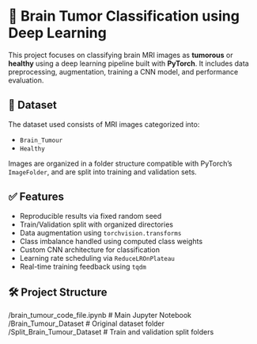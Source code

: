 # 🧠 Brain Tumor Classification using Deep Learning

This project focuses on classifying brain MRI images as **tumorous** or **healthy** using a deep learning pipeline built with **PyTorch**. It includes data preprocessing, augmentation, training a CNN model, and performance evaluation.

## 📁 Dataset

The dataset used consists of MRI images categorized into:
- `Brain_Tumour`
- `Healthy`

Images are organized in a folder structure compatible with PyTorch’s `ImageFolder`, and are split into training and validation sets.

## ✅ Features

- Reproducible results via fixed random seed
- Train/Validation split with organized directories
- Data augmentation using `torchvision.transforms`
- Class imbalance handled using computed class weights
- Custom CNN architecture for classification
- Learning rate scheduling via `ReduceLROnPlateau`
- Real-time training feedback using `tqdm`

## 🛠️ Project Structure
/brain_tumour_code_file.ipynb       # Main Jupyter Notebook
/Brain_Tumour_Dataset              # Original dataset folder
/Split_Brain_Tumour_Dataset        # Train and validation split folders
